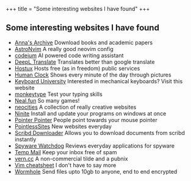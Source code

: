 +++
title = "Some interesting websites I have found"
+++

## Some interesting websites I have found

- [Anna's Archive](https://annas-archive.org/) Download books and academic papers
- [AstroNvim](https://astronvim.com/) A really good neovim config
- [codeium](https://codeium.com/) AI powered code writing assistant
- [DeepL Translate](https://www.deepl.com/translator) Translates better than google translate
- [Hostux](https://hostux.network/) Hosts free (as in freedom) public services
- [Human Clock](https://humanclock.com/) Shows every minute of the day through pictures
- [Keyboard University](https://www.keyboard.university/) Interested in mechanical keyboards? Visit this website
- [monkeytype](https://monkeytype.com/) Test your typing skills
- [Neal.fun](https://neal.fun/) So many games!
- [neocities](https://neocities.org/) A collection of really creative websites
- [Ninite](https://ninite.com/) Install and update your programs on windows at once
- [Pointer Pointer](https://pointerpointer.com/) People point towards your mouse pointer
- [PointlessSites](https://www.pointlesssites.com/) New websites everyday
- [Scribd Downloader](https://scribd.vpdfs.com/) Allows you to download documents from scribd instantly
- [Spyware Watchdog](https://spyware.neocities.org/) Reviews everyday applications for spyware
- [Temp Mail](https://temp-mail.org/) Keep your inbox free of spam
- [vern.cc](https://vern.cc/) A non-commercial tilde and a pubnix
- [Vim cheatsheet](https://vim.rtorr.com/) I don't have to say more
- [Wormhole](https://wormhole.app/) Send files upto 10gb to anyone, end to end encrypted
